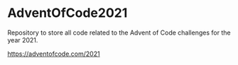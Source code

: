 # AdventOfCode2021
Repository to store all code related to the Advent of Code challenges for the year 2021.

https://adventofcode.com/2021